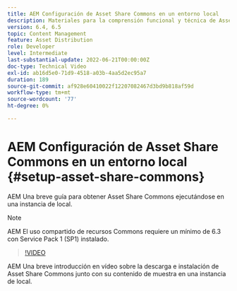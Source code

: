 ```yaml
---
title: AEM Configuración de Asset Share Commons en un entorno local
description: Materiales para la comprensión funcional y técnica de Assets Share Commons
version: 6.4, 6.5
topic: Content Management
feature: Asset Distribution
role: Developer
level: Intermediate
last-substantial-update: 2022-06-21T00:00:00Z
doc-type: Technical Video
exl-id: ab16d5e0-71d9-4518-a03b-4aa5d2ec95a7
duration: 189
source-git-commit: af928e60410022f12207082467d3bd9b818af59d
workflow-type: tm+mt
source-wordcount: '77'
ht-degree: 0%

---
```


# AEM Configuración de Asset Share Commons en un entorno local {#setup-asset-share-commons}

AEM Una breve guía para obtener Asset Share Commons ejecutándose en una instancia de local.

>[!NOTE]
>
>AEM El uso compartido de recursos Commons requiere un mínimo de 6.3 con Service Pack 1 (SP1) instalado.

>[!VIDEO](https://video.tv.adobe.com/v/20499?quality=12&learn=on)

AEM Una breve introducción en vídeo sobre la descarga e instalación de Asset Share Commons junto con su contenido de muestra en una instancia de local.
